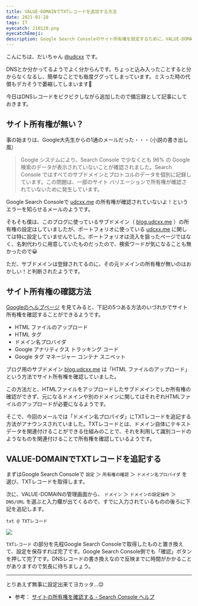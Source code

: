 ```yaml
---
title: VALUE-DOMAINでTXTレコードを追加する方法
date: 2021-01-28
tags: IT
eyecatch: 210128.png
eyecatchEmoji:
description: Google Search Consoleのサイト所有権を設定するために、VALUE-DOMAIN（バリュードメイン）でTXTレコードを追加してみました。
---
```


こんにちは、だいちゃん [@udcxx](https://twitter.com/udc_xx) です。

DNSとか分かってるようでよく分からんです。ちょっと込み入ったことすると分からなくなるし、簡単なことでも毎度ググってしまっています。ミスった時の代償もデカそうで萎縮してしまいます👻

今日はDNSレコードをビクビクしながら追加したので備忘録として記事にしておきます。

## サイト所有権が無い？

事の始まりは、Google大先生からの1通のメールだった・・・（小説の書き出し風）

> Google システムにより、Search Console で少なくとも 96% の Google 検索のデータが表示されていないことが確認されました。Search Console ではすべてのサブドメインとプロトコルのデータを個別に記録しています。この問題は、一部のサイト バリエーションで所有権が確認されていないために発生しています。

Google Search Consoleで [udcxx.me](https://udcxx.me/) の所有権が確認されていないよ！というエラーを知らせるメールのようです。

そもそも僕は、このブログに使っているサブドメイン（ [blog.udcxx.me](https://blog.udcxx.me/) ）の所有権の設定はしていましたが、ポートフォリオに使っている [udcxx.me](https://udcxx.me/) に関しては特に設定していませんでした。ポートフォリオは流入を狙ったページではなく、名刺代わりに用意していたものだったので、検索ワードが気になることも無かったので😀

ただ、サブドメインは登録されてるのに、その元ドメインの所有権が無いのはおかしい！と判断されたようです。

## サイト所有権の確認方法

[Googleのヘルプページ](https://support.google.com/webmasters/answer/9008080) を見てみると、下記の5つある方法のいづれかでサイト所有権を確認することができるようです。

* HTML ファイルのアップロード
* HTML タグ
* ドメイン名プロバイダ
* Google アナリティクス トラッキング コード
* Google タグ マネージャー コンテナ スニペット

ブログ用のサブドメイン [blog.udcxx.me](https://blog.udcxx.me/) は「HTML ファイルのアップロード」という方法でサイト所有権を確認していました。

この方法だと、HTMLファイルをアップロードしたサブドメインでしか所有権の確認ができず、元になるドメインや別のドメインに関してはそれぞれHTMLファイルのアップロードが必要になるようです。

そこで、今回のメールでは「ドメイン名プロパイダ」にTXTレコードを追記する方法がアナウンスされていました。TXTレコードとは、ドメイン自体にテキストデータを関連付けることができる仕組みのことで、それを利用して識別コードのようなものを関連付けることで所有権を確認しているようです。


## VALUE-DOMAINでTXTレコードを追記する

まずはGoogle Search Consoleで `設定` ＞ `所有権の確認` ＞ `ドメイン名プロパイダ` を選び、TXTレコードを取得します。

次に、VALUE-DOMAINの管理画面から、 `ドメイン` ＞ `ドメインの設定操作` ＞ `DNS/URL` を選ぶと入力欄が出てくるので、すでに入力されているものの後ろに下記を追記します。

```
txt @ TXTレコード
```

![](/images/210128_2.jpg)

`TXTレコード` の部分を先程Google Search Consoleで取得したものと置き換えて、設定を保存すれば完了です。Google Search Console側でも「確認」ボタンを押して完了です。DNSレコードの書き換えなので反映までに時間がかかることがありますので気長に待ちましょう。

-----

とりあえず無事に設定出来てヨカッタ...😌

* 参考： [サイトの所有権を確認する - Search Console ヘルプ](https://support.google.com/webmasters/answer/9008080#zippy=%2C%E3%83%89%E3%83%A1%E3%82%A4%E3%83%B3%E5%90%8D%E3%83%97%E3%83%AD%E3%83%90%E3%82%A4%E3%83%80%2Ctxt-%E3%83%AC%E3%82%B3%E3%83%BC%E3%83%89%E3%81%AE%E6%89%8B%E9%A0%86)
